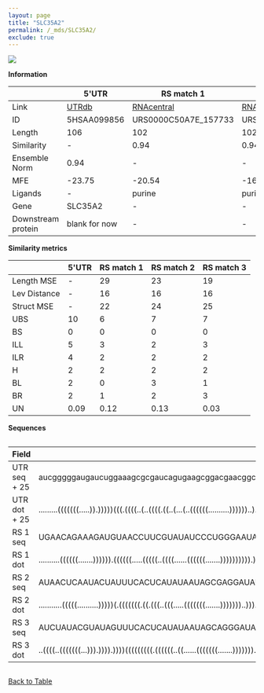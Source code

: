 ```yaml
---
layout: page
title: "SLC35A2"
permalink: /_mds/SLC35A2/
exclude: true
---
```




![](../../alns_9.28.22/aln_5HSAA099856_0.964.png?raw=true)


**Information**

| | 5'UTR       | RS match 1   | RS match 2  | RS match 3 |
| ---- | ----------- | ----------- | ----------- | ----------- |
| Link | <a href="http://utrdb.ba.itb.cnr.it/getutr/5HSAA099856/1" target="_blank" rel="noopener noreferrer">UTRdb</a>   | <a href="https://rnacentral.org/rna/URS0000C50A7E/157733" target="_blank" rel="noopener noreferrer">RNAcentral</a>     |<a href="https://rnacentral.org/rna/URS0000C593EE/1293441" target="_blank" rel="noopener noreferrer">RNAcentral</a>  | <a href="https://rnacentral.org/rna/URS0000DA8889/1678001" target="_blank" rel="noopener noreferrer">RNAcentral</a>   |
| ID | 5HSAA099856     | URS0000C50A7E_157733     | URS0000C593EE_1293441     | URS0000DA8889_1678001     |
| Length | 106     |  102    | 102   |  102    |
| Similarity | - | 0.94 | 0.94 | 0.94 |
| Ensemble Norm | 0.94 | - | - | - |
| MFE | -23.75 | -20.54 | -16.45 | -27.52 |
| Ligands | - | purine | purine | purine |
| Gene | SLC35A2 | - | - | - |
| Downstream protein | blank for now    |    -    | -  | - |


**Similarity metrics**

| | 5'UTR       | RS match 1   | RS match 2  | RS match 3 |
| ---- | ----------- | ----------- | ----------- | ----------- |
| Length MSE | - | 29 | 23 | 19 |
| Lev Distance | - | 16 | 16 | 16 |
| Struct MSE | - | 22 | 24 | 25 |
| UBS| 10 | 6 | 7 | 7 |
| BS | 0 | 0 | 0 | 0 |
| ILL | 5 | 3 | 2 | 3 |
| ILR | 4 | 2 | 2 | 2 |
| H | 2 | 2 | 2 | 2 |
| BL | 2 | 0 | 3 | 1 |
| BR | 2 | 1 | 2 | 3 |
| UN | 0.09 | 0.12 | 0.13 | 0.03 |

**Sequences**


<div style="overflow-x:auto;">

<table>
<colgroup>
<col width="30%" />
<col width="70%" />
</colgroup>
<thead>
<tr class="header">
<th>Field</th>
<th>Description</th>
</tr>
</thead>
<tbody>
<tr>
<td markdown="span">UTR seq + 25 </td>
<td markdown="span"> aucgggggaugaucuggaaagcgcgaucagugaagcggacgaacggcaggauaaggcgggucuagugacaggaaugggccgATGAAGCTCTGTAGGGATGCTCACA </td>
</tr>
<tr>
<td markdown="span">UTR dot + 25  </td>
<td markdown="span"> .........(((((((.....)).)))))(((.((((..(..((((.((..(...(..((((((..........))))))..).)..))))))..)..))))))).
</td>
</tr>


<tr>
<td markdown="span">RS 1 seq </td>
<td markdown="span"> UGAACAGAAAGAUGUAACCUUCGUAUAUCCCUGGGAAUAAGGCCCAGAAGUCUCUACCGGAUCACCGUAAAUGAUCUGACUAUGAAGGCAGACACUCCUAGU
</td>
</tr>


<tr>
<td markdown="span">RS 1 dot </td>
<td markdown="span"> ..........((((((.......)))))).((((((.....(((((..((((......((((((.......)))))))))).))..)))......)))))).
</td>
</tr>


<tr>
<td markdown="span">RS 2 seq </td>
<td markdown="span"> AUAACUCAAUACUAUUUCACUCAUAUAAUAGCGAGGAUAUGGCUCGCGAGUAUCUACCGAUUUACCGAAAAUGAAUCGACUAUGGGCGGCAAUGUUUUAGAU
</td>
</tr>


<tr>
<td markdown="span">RS 2 dot </td>
<td markdown="span"> ...........(((((..........)))))(.(((((((.((.(((..(((.....(((((((.......)))))))..)))..))))).))))))).)..
</td>
</tr>


<tr>
<td markdown="span">RS 3 seq </td>
<td markdown="span"> AUCUAUACGUAUAGUUUCACUCAUAUAAUAGCAGGGAUAUGGCCUGCGAGUUUCUACCGGAUUACCGUAAAUAAUCCGACUAUGGGUGGGUAAUAUCUCUGC
</td>
</tr>


<tr>
<td markdown="span">RS 3 dot </td>
<td markdown="span"> ..((((..(((((((...))).)))).))))(((((((((.((((((..((......(((((((.......)))))))...))..)))))).))))))))).
</td>
</tr>

</tbody>
</table>


</div>


[Back to Table](../../display)
